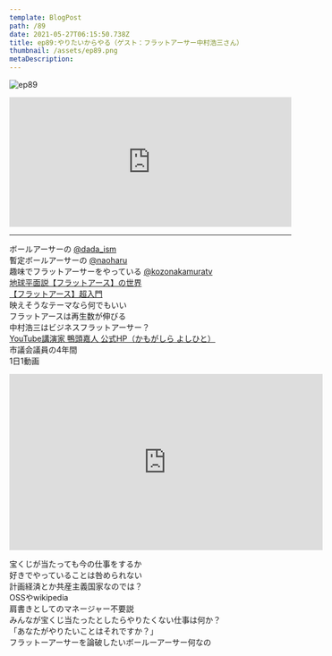 ```yaml
---  
template: BlogPost  
path: /89
date: 2021-05-27T06:15:50.738Z  
title: ep89:やりたいからやる（ゲスト：フラットアーサー中村浩三さん）
thumbnail: /assets/ep89.png
metaDescription:  
---  
```

![ep89](/assets/ep89.png)  


<iframe src="https://open.spotify.com/embed/episode/4rLfiKfb7hEmCa5XBo4a2J" width="100%" height="232" frameBorder="0" allowfullscreen="" allow="autoplay; clipboard-write; encrypted-media; fullscreen; picture-in-picture"></iframe>

***  



ボールアーサーの [@dada_ism](https://twitter.com/dada_ism)  
暫定ボールアーサーの [@naoharu](https://twitter.com/naoharu)  
趣味でフラットアーサーをやっている [@kozonakamuratv](https://twitter.com/kozonakamuratv)  
[地球平面説【フラットアース】の世界](https://www.amazon.co.jp/dp/4864719551/)  
[【フラットアース】超入門](https://www.amazon.co.jp/dp/486471956X)  
映えそうなテーマなら何でもいい  
フラットアースは再生数が伸びる  
中村浩三はビジネスフラットアーサー？  
[YouTube講演家 鴨頭嘉人 公式HP（かもがしら よしひと）](https://kamogashira.com/)  
市議会議員の4年間  
1日1動画  

<iframe width="560" height="315" src="https://www.youtube.com/embed/uec4lJtaBsY" title="YouTube video player" frameborder="0" allow="accelerometer; autoplay; clipboard-write; encrypted-media; gyroscope; picture-in-picture" allowfullscreen></iframe>  

宝くじが当たっても今の仕事をするか  
好きでやっていることは咎められない  
計画経済とか共産主義国家なのでは？  
OSSやwikipedia  
肩書きとしてのマネージャー不要説  
みんなが宝くじ当たったとしたらやりたくない仕事は何か？  
「あなたがやりたいことはそれですか？」  
フラットーアーサーを論破したいボールーアーサー何なの  

